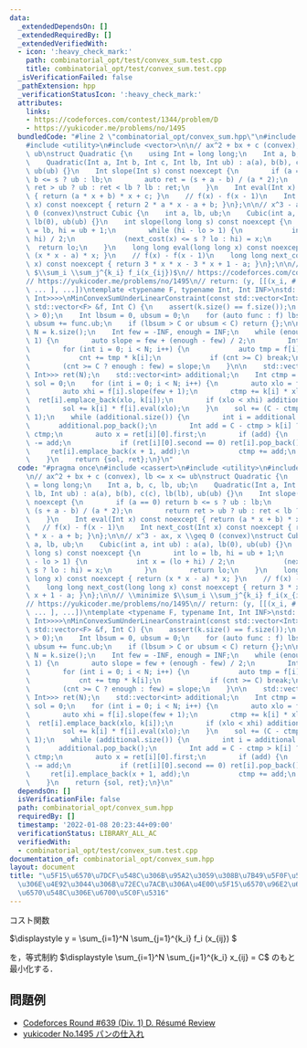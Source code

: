 ```yaml
---
data:
  _extendedDependsOn: []
  _extendedRequiredBy: []
  _extendedVerifiedWith:
  - icon: ':heavy_check_mark:'
    path: combinatorial_opt/test/convex_sum.test.cpp
    title: combinatorial_opt/test/convex_sum.test.cpp
  _isVerificationFailed: false
  _pathExtension: hpp
  _verificationStatusIcon: ':heavy_check_mark:'
  attributes:
    links:
    - https://codeforces.com/contest/1344/problem/D
    - https://yukicoder.me/problems/no/1495
  bundledCode: "#line 2 \"combinatorial_opt/convex_sum.hpp\"\n#include <cassert>\n\
    #include <utility>\n#include <vector>\n\n// ax^2 + bx + c (convex), lb <= x <=\
    \ ub\nstruct Quadratic {\n    using Int = long long;\n    Int a, b, c, lb, ub;\n\
    \    Quadratic(Int a, Int b, Int c, Int lb, Int ub) : a(a), b(b), c(c), lb(lb),\
    \ ub(ub) {}\n    Int slope(Int s) const noexcept {\n        if (a == 0) return\
    \ b <= s ? ub : lb;\n        auto ret = (s + a - b) / (a * 2);\n        return\
    \ ret > ub ? ub : ret < lb ? lb : ret;\n    }\n    Int eval(Int x) const noexcept\
    \ { return (a * x + b) * x + c; }\n    // f(x) - f(x - 1)\n    Int next_cost(Int\
    \ x) const noexcept { return 2 * a * x - a + b; }\n};\n\n// x^3 - ax, x \\geq\
    \ 0 (convex)\nstruct Cubic {\n    int a, lb, ub;\n    Cubic(int a, int ub) : a(a),\
    \ lb(0), ub(ub) {}\n    int slope(long long s) const noexcept {\n        int lo\
    \ = lb, hi = ub + 1;\n        while (hi - lo > 1) {\n            int x = (lo +\
    \ hi) / 2;\n            (next_cost(x) <= s ? lo : hi) = x;\n        }\n      \
    \  return lo;\n    }\n    long long eval(long long x) const noexcept { return\
    \ (x * x - a) * x; }\n    // f(x) - f(x - 1)\n    long long next_cost(long long\
    \ x) const noexcept { return 3 * x * x - 3 * x + 1 - a; }\n};\n\n// \\minimize\
    \ $\\sum_i \\sum_j^{k_i} f_i(x_{ij})$\n// https://codeforces.com/contest/1344/problem/D\n\
    // https://yukicoder.me/problems/no/1495\n// return: (y, [[(x_i, # of such x_i),\
    \ ... ], ...])\ntemplate <typename F, typename Int, Int INF>\nstd::pair<Int, std::vector<std::vector<std::pair<Int,\
    \ Int>>>>\nMinConvexSumUnderLinearConstraint(const std::vector<Int> &k, const\
    \ std::vector<F> &f, Int C) {\n    assert(k.size() == f.size());\n    assert(k.size()\
    \ > 0);\n    Int lbsum = 0, ubsum = 0;\n    for (auto func : f) lbsum += func.lb,\
    \ ubsum += func.ub;\n    if (lbsum > C or ubsum < C) return {};\n\n    const int\
    \ N = k.size();\n    Int few = -INF, enough = INF;\n    while (enough - few >\
    \ 1) {\n        auto slope = few + (enough - few) / 2;\n        Int cnt = 0;\n\
    \        for (int i = 0; i < N; i++) {\n            auto tmp = f[i].slope(slope);\n\
    \            cnt += tmp * k[i];\n            if (cnt >= C) break;\n        }\n\
    \        (cnt >= C ? enough : few) = slope;\n    }\n\n    std::vector<std::vector<std::pair<Int,\
    \ Int>>> ret(N);\n    std::vector<int> additional;\n    Int ctmp = 0;\n    Int\
    \ sol = 0;\n    for (int i = 0; i < N; i++) {\n        auto xlo = f[i].slope(few);\n\
    \        auto xhi = f[i].slope(few + 1);\n        ctmp += k[i] * xlo;\n      \
    \  ret[i].emplace_back(xlo, k[i]);\n        if (xlo < xhi) additional.push_back(i);\n\
    \        sol += k[i] * f[i].eval(xlo);\n    }\n    sol += (C - ctmp) * (few +\
    \ 1);\n    while (additional.size()) {\n        int i = additional.back();\n \
    \       additional.pop_back();\n        Int add = C - ctmp > k[i] ? k[i] : C -\
    \ ctmp;\n        auto x = ret[i][0].first;\n        if (add) {\n            ret[i][0].second\
    \ -= add;\n            if (ret[i][0].second == 0) ret[i].pop_back();\n       \
    \     ret[i].emplace_back(x + 1, add);\n            ctmp += add;\n        }\n\
    \    }\n    return {sol, ret};\n}\n"
  code: "#pragma once\n#include <cassert>\n#include <utility>\n#include <vector>\n\
    \n// ax^2 + bx + c (convex), lb <= x <= ub\nstruct Quadratic {\n    using Int\
    \ = long long;\n    Int a, b, c, lb, ub;\n    Quadratic(Int a, Int b, Int c, Int\
    \ lb, Int ub) : a(a), b(b), c(c), lb(lb), ub(ub) {}\n    Int slope(Int s) const\
    \ noexcept {\n        if (a == 0) return b <= s ? ub : lb;\n        auto ret =\
    \ (s + a - b) / (a * 2);\n        return ret > ub ? ub : ret < lb ? lb : ret;\n\
    \    }\n    Int eval(Int x) const noexcept { return (a * x + b) * x + c; }\n \
    \   // f(x) - f(x - 1)\n    Int next_cost(Int x) const noexcept { return 2 * a\
    \ * x - a + b; }\n};\n\n// x^3 - ax, x \\geq 0 (convex)\nstruct Cubic {\n    int\
    \ a, lb, ub;\n    Cubic(int a, int ub) : a(a), lb(0), ub(ub) {}\n    int slope(long\
    \ long s) const noexcept {\n        int lo = lb, hi = ub + 1;\n        while (hi\
    \ - lo > 1) {\n            int x = (lo + hi) / 2;\n            (next_cost(x) <=\
    \ s ? lo : hi) = x;\n        }\n        return lo;\n    }\n    long long eval(long\
    \ long x) const noexcept { return (x * x - a) * x; }\n    // f(x) - f(x - 1)\n\
    \    long long next_cost(long long x) const noexcept { return 3 * x * x - 3 *\
    \ x + 1 - a; }\n};\n\n// \\minimize $\\sum_i \\sum_j^{k_i} f_i(x_{ij})$\n// https://codeforces.com/contest/1344/problem/D\n\
    // https://yukicoder.me/problems/no/1495\n// return: (y, [[(x_i, # of such x_i),\
    \ ... ], ...])\ntemplate <typename F, typename Int, Int INF>\nstd::pair<Int, std::vector<std::vector<std::pair<Int,\
    \ Int>>>>\nMinConvexSumUnderLinearConstraint(const std::vector<Int> &k, const\
    \ std::vector<F> &f, Int C) {\n    assert(k.size() == f.size());\n    assert(k.size()\
    \ > 0);\n    Int lbsum = 0, ubsum = 0;\n    for (auto func : f) lbsum += func.lb,\
    \ ubsum += func.ub;\n    if (lbsum > C or ubsum < C) return {};\n\n    const int\
    \ N = k.size();\n    Int few = -INF, enough = INF;\n    while (enough - few >\
    \ 1) {\n        auto slope = few + (enough - few) / 2;\n        Int cnt = 0;\n\
    \        for (int i = 0; i < N; i++) {\n            auto tmp = f[i].slope(slope);\n\
    \            cnt += tmp * k[i];\n            if (cnt >= C) break;\n        }\n\
    \        (cnt >= C ? enough : few) = slope;\n    }\n\n    std::vector<std::vector<std::pair<Int,\
    \ Int>>> ret(N);\n    std::vector<int> additional;\n    Int ctmp = 0;\n    Int\
    \ sol = 0;\n    for (int i = 0; i < N; i++) {\n        auto xlo = f[i].slope(few);\n\
    \        auto xhi = f[i].slope(few + 1);\n        ctmp += k[i] * xlo;\n      \
    \  ret[i].emplace_back(xlo, k[i]);\n        if (xlo < xhi) additional.push_back(i);\n\
    \        sol += k[i] * f[i].eval(xlo);\n    }\n    sol += (C - ctmp) * (few +\
    \ 1);\n    while (additional.size()) {\n        int i = additional.back();\n \
    \       additional.pop_back();\n        Int add = C - ctmp > k[i] ? k[i] : C -\
    \ ctmp;\n        auto x = ret[i][0].first;\n        if (add) {\n            ret[i][0].second\
    \ -= add;\n            if (ret[i][0].second == 0) ret[i].pop_back();\n       \
    \     ret[i].emplace_back(x + 1, add);\n            ctmp += add;\n        }\n\
    \    }\n    return {sol, ret};\n}\n"
  dependsOn: []
  isVerificationFile: false
  path: combinatorial_opt/convex_sum.hpp
  requiredBy: []
  timestamp: '2022-01-08 20:23:44+09:00'
  verificationStatus: LIBRARY_ALL_AC
  verifiedWith:
  - combinatorial_opt/test/convex_sum.test.cpp
documentation_of: combinatorial_opt/convex_sum.hpp
layout: document
title: "\u5F15\u6570\u7DCF\u548C\u306B\u95A2\u3059\u308B\u7B49\u5F0F\u5236\u7D04\u4E0B\
  \u306E\u4E92\u3044\u306B\u72EC\u7ACB\u306A\u4E00\u5F15\u6570\u96E2\u6563\u51F8\u95A2\
  \u6570\u548C\u306E\u6700\u5C0F\u5316"
---
```


コスト関数

$\displaystyle
y = \sum_{i=1}^N \sum_{j=1}^{k_i} f_i (x_{ij})
$

を，等式制約 $\displaystyle \sum_{i=1}^N \sum_{j=1}^{k_i} x_{ij} = C$ のもと最小化する．

## 問題例

- [Codeforces Round #639 (Div. 1) D. Résumé Review](https://codeforces.com/contest/1344/problem/D)
- [yukicoder No.1495 パンの仕入れ](https://yukicoder.me/problems/no/1495)
